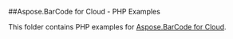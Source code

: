 ##Aspose.BarCode for Cloud - PHP Examples

This folder contains PHP examples for [Aspose.BarCode for Cloud](http://www.aspose.com/products/barcode/cloud).